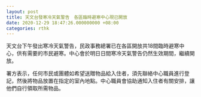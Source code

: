 ```yaml
---
layout: post
title: 天文台發寒冷天氣警告　各區臨時避寒中心現已開放
date: 2020-12-29 18:47:26.000000000 +08:00
categories: rthk
---
```


天文台下午發出寒冷天氣警告，民政事務總署已在各區開放共18間臨時避寒中心，供有需要的市民避寒。中心會於明日日間寒冷天氣警告仍然生效期間，繼續開放。

署方表示，任何市民或團體如希望送贈物品給入住者，須先聯絡中心職員進行登記，然後將物品放置在指定的室內地點。中心職員會協助通知入住者有關安排，讓他們自行領取所需物品。
